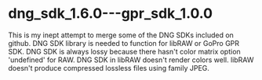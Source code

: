 # dng_sdk_1.6.0---gpr_sdk_1.0.0
This is my inept attempt to merge some of the DNG SDKs included on github. DNG SDK library is needed to function for libRAW or GoPro GPR SDK. DNG SDK is always lossy because there hasn't color matrix option 'undefined' for RAW. DNG SDK in libRAW doesn't render colors well. libRAW doesn't produce compressed lossless files using family JPEG.
